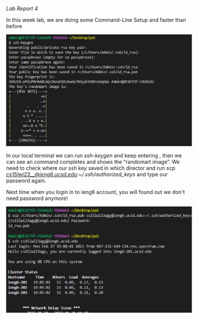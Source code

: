 *Lab Report 4*

In this week lab, we are doing some Command-Line Setup and faster than before

![image](lab4.png)

In our local terminal we can run *ssh-keygen* and keep entering <Enter>, then we can see an command completes and shows the “randomart image”. We need to check where our ssh key saved in which director and run *scp <path to your public SSH key> cs15lwi23__@ieng6.ucsd.edu:~/.ssh/authorized_keys* and type our password again.
  
Next time when you login in to ieng6 account, you will found out we don't need password anymore!
  
  
![image](lab4.1.png)
